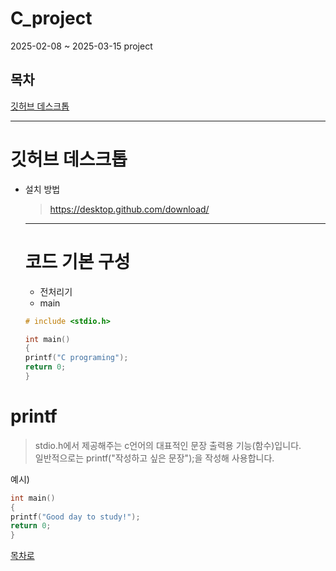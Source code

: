 # C_project
 2025-02-08 ~ 2025-03-15 project

## 목차
[깃허브 데스크톱](#깃허브-데스크톱)
<hr/>

# 깃허브 데스크톱
+ 설치 방법
  > https://desktop.github.com/download/
  

  <hr/>

  # 코드 기본 구성
  + 전처리기
  + main

  ```c
  # include <stdio.h>

  int main()
  {
  printf("C programing");
  return 0;
  }
  ```

# printf
> stdio.h에서 제공해주는 c언어의 대표적인 문장 출력용 기능(함수)입니다.<br>
> 일반적으로는 printf("작성하고 싶은 문장");을 작성해 사용합니다.

예시)
```c
int main()
{
printf("Good day to study!");
return 0;
}
```

[목차로](#목차)
